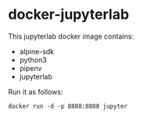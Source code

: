 docker-jupyterlab
===

This jupyterlab docker image contains:
- alpine-sdk
- python3
- pipenv
- jupyterlab

Run it as follows:
```
docker run -d -p 8888:8888 jupyter
```
